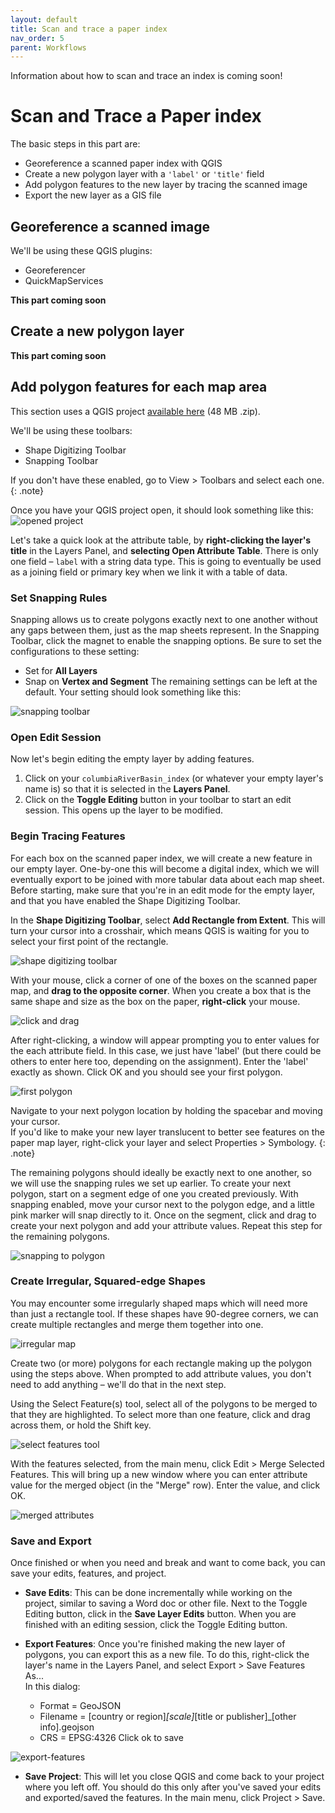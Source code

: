 ```yaml
---
layout: default
title: Scan and trace a paper index
nav_order: 5
parent: Workflows
---
```

Information about how to scan and trace an index is coming soon!
<!--
Electronic Index: No
Paper map Index: Yes
Rectiliear Grid: No

This should be done if the grid is not rectilinear grids and there is a paper map index. If the grid is rectilinear, then you can [create a grid](#) with QGIS. If the grid is not rectilinear and there is no paper map index:


- if it has lat long at the corners: [create spreadsheet with lat and long columns](#)
- if it does not have lat long at the corners, then use geojson.io or QGIS to [create the index manually](#)
-->

# Scan and Trace a Paper index

The basic steps in this part are:
- Georeference a scanned paper index with QGIS
- Create a new polygon layer with a <code>'label'</code> or <code>'title'</code> field
- Add polygon features to the new layer by tracing the scanned image
- Export the new layer as a GIS file

## Georeference a scanned image
We'll be using these QGIS plugins:
- Georeferencer
- QuickMapServices

**This part coming soon**
## Create a new polygon layer
**This part coming soon**
## Add polygon features for each map area
This section uses a QGIS project [available here](https://drive.google.com/file/d/18bZS1sqoM4F9SjEmoxy4i0MSdyurm5qp/view?usp=sharing) (48 MB .zip).

We'll be using these toolbars:
- Shape Digitizing Toolbar
- Snapping Toolbar

If you don't have these enabled, go to View > Toolbars and select each one.
{: .note}

Once you have your QGIS project open, it should look something like this:
![opened project](img/opened-scan-proj.png "opened project")

Let's take a quick look at the attribute table, by **right-clicking the layer's title** in the Layers Panel, and **selecting Open Attribute Table**. There is only one field – ``label`` with a string data type. This is going to eventually be used as a joining field or primary key when we link it with a table of data.

### Set Snapping Rules
Snapping allows us to create polygons exactly next to one another without any gaps between them, just as the map sheets represent. In the Snapping Toolbar, click the magnet to enable the snapping options. Be sure to set the configurations to these setting:
- Set for **All Layers**
- Snap on **Vertex and Segment**
The remaining settings can be left at the default. Your setting should look something like this:    

![snapping toolbar](img/snapping-toolbar.png "snapping toolbar")

### Open Edit Session

Now let's begin editing the empty layer by adding features.
1. Click on your ``columbiaRiverBasin_index`` (or whatever your empty layer's name is) so that it is selected in the **Layers Panel**.
2. Click on the **Toggle Editing** button in your toolbar to start an edit session. This opens up the layer to be modified.

### Begin Tracing Features

For each box on the scanned paper index, we will create a new feature in our empty layer. One-by-one this will become a digital index, which we will eventually export to be joined with more tabular data about each map sheet. Before starting, make sure that you're in an edit mode for the empty layer, and that you have enabled the Shape Digitizing Toolbar.

In the **Shape Digitizing Toolbar**, select **Add Rectangle from Extent**. This will turn your cursor into a crosshair, which means QGIS is waiting for you to select your first point of the rectangle.    

![shape digitizing toolbar](img/s-d-t.png "shape digitizing toolbar")

With your mouse, click a corner of one of the boxes on the scanned paper map, and **drag to the opposite corner**. When you create a box that is the same shape and size as the box on the paper, **right-click** your mouse.    

![click and drag](img/click-drag.gif "click and drag shape")

After right-clicking, a window will appear prompting you to enter values for the each attribute field. In this case, we just have 'label' (but there could be others to enter here too, depending on the assignment). Enter the 'label' exactly as shown. Click OK and you should see your first polygon.    

![first polygon](img/first-poly.png "first polygon")

Navigate to your next polygon location by holding the spacebar and moving your cursor.    
If you'd like to make your new layer translucent to better see features on the paper map layer, right-click your layer and select Properties > Symbology.
{: .note}

The remaining polygons should ideally be exactly next to one another, so we will use the snapping rules we set up earlier. To create your next polygon, start on a segment edge of one you created previously. With snapping enabled, move your cursor next to the polygon edge, and a little pink marker will snap directly to it. Once on the segment, click and drag to create your next polygon and add your attribute values. Repeat this step for the remaining polygons.     

![snapping to polygon](img/snap.gif "snapping to polygon")

### Create Irregular, Squared-edge Shapes

You may encounter some irregularly shaped maps which will need more than just a rectangle tool. If these shapes have 90-degree corners, we can create multiple rectangles and merge them together into one.     

![irregular map](img/irregular-map.png "irregular map")

Create two (or more) polygons for each rectangle making up the polygon using the steps above. When prompted to add attribute values, you don't need to add anything – we'll do that in the next step.

Using the Select Feature(s) tool, select all of the polygons to be merged to that they are highlighted. To select more than one feature, click and drag across them, or hold the Shift key.    

![select features tool](img/select-tool.png "select features tool")

With the features selected, from the main menu, click Edit > Merge Selected Features. This will bring up a new window where you can enter attribute value for the merged object (in the "Merge" row). Enter the value, and click OK.   

![merged attributes](img/merged-attributes.png "merged attributes")

### Save and Export

Once finished or when you need and break and want to come back, you can save your edits, features, and project.

- **Save Edits**: This can be done incrementally while working on the project, similar to saving a Word doc or other file. Next to the Toggle Editing button, click in the **Save Layer Edits** button. When you are finished with an editing session, click the Toggle Editing button.

- **Export Features**: Once you're finished making the new layer of polygons, you can export this as a new file. To do this, right-click the layer's name in the Layers Panel, and select Export > Save Features As...   
In this dialog:
    - Format = GeoJSON
    - Filename = [country or region]_[scale]_[title or publisher]_[other info].geojson
    - CRS = EPSG:4326
  Click ok to save    

![export-features](img/export-features.png "export features")

- **Save Project**: This will let you close QGIS and come back to your project where you left off. You should do this only after you've saved your edits and exported/saved the features. In the main menu, click Project > Save.
